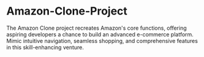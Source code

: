 # Amazon-Clone-Project
The Amazon Clone project recreates Amazon's core functions, offering aspiring developers a chance to build an advanced e-commerce platform. Mimic intuitive navigation, seamless shopping, and comprehensive features in this skill-enhancing venture.
